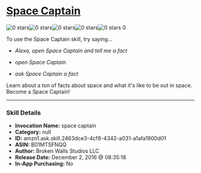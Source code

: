 # [Space Captain](http://alexa.amazon.com/#skills/amzn1.ask.skill.2463dce3-4cf8-4342-a031-a1afa1900d01)
![0 stars](../../images/ic_star_border_black_18dp_1x.png)![0 stars](../../images/ic_star_border_black_18dp_1x.png)![0 stars](../../images/ic_star_border_black_18dp_1x.png)![0 stars](../../images/ic_star_border_black_18dp_1x.png)![0 stars](../../images/ic_star_border_black_18dp_1x.png) 0

To use the Space Captain skill, try saying...

* *Alexa, open Space Captain and tell me a fact*

* *open Space Captain*

* *ask Space Captain a fact*

Learn about a ton of facts about space and what it's like to be out in space. Become a Space Captain!

***

### Skill Details

* **Invocation Name:** space captain
* **Category:** null
* **ID:** amzn1.ask.skill.2463dce3-4cf8-4342-a031-a1afa1900d01
* **ASIN:** B01MTSFNQQ
* **Author:** Broken Walls Studios LLC
* **Release Date:** December 2, 2016 @ 08:35:18
* **In-App Purchasing:** No
